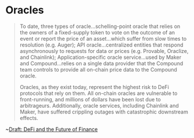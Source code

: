 # Oracles

>To date, three types of oracle...schelling-point oracle that relies on the owners of a fixed-supply token to vote on the outcome of an event or report the price of an asset...which suffer from slow times to resolution (e.g. Auger); API oracle...centralized entities that respond asynchronously to requests for data or prices (e.g. Provable, Oraclize, and Chainlink); Application-specific oracle service...used by Maker and Compound...relies on a single data provider that the Compound team controls to provide all on-chain price data to the Compound oracle.
>
>Oracles, as they exist today, represent the highest risk to DeFi protocols that rely on them. All on-chain oracles are vulnerable to front-running, and millions of dollars have been lost due to arbitrageurs. Additionally, oracle services, including Chainlink and Maker, have suffered crippling outages with catastrophic downstream effects.

~[Draft: DeFi and the Future of Finance](https://docs.google.com/document/d/1RvlA-J_D-p-mwrcaHaZrbleguUhPlio2kX2eWAqr5oc/edit#)
